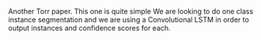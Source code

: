 Another Torr paper. This one is quite simple We are looking to do one class instance segmentation and we are using a Convolutional LSTM in order to output instances and confidence scores for each. 
